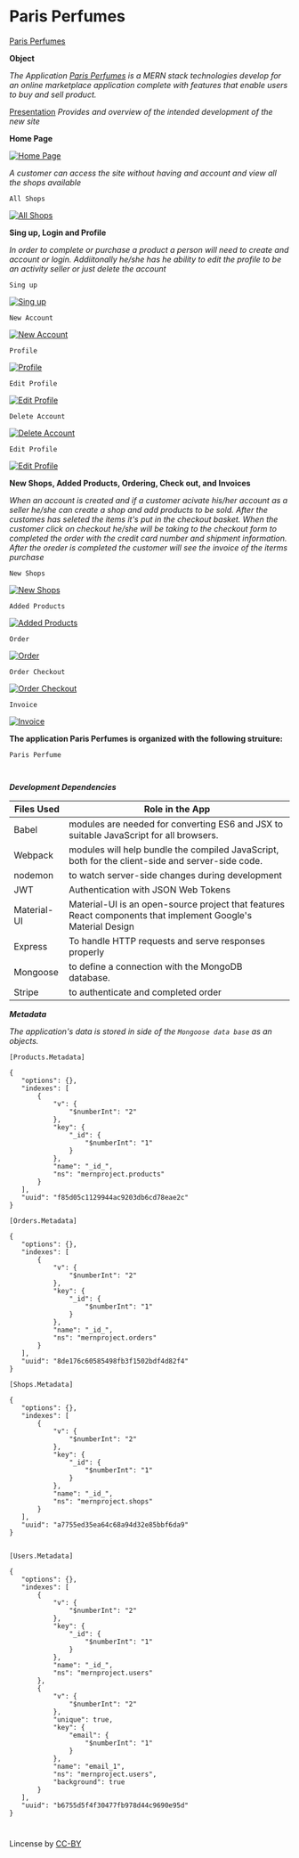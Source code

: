 # Paris Perfumes

[Paris Perfumes](https://morning-escarpment-49800.herokuapp.com/) 

**Object**

*The Application [Paris Perfumes](https://morning-escarpment-49800.herokuapp.com/) is a MERN stack technologies develop for an online marketplace application complete with features that enable users to buy and sell product.*

[Presentation](https://github.com/fpinder/Project3/blob/master/ParisPerfume.pptx?raw=true) *Provides and overview of the intended development of the new site*

**Home Page**

<a href="#"><img src="https://github.com/fpinder/Project3/blob/master/client/assets/images/default.jpg" alt="Home Page"></a>


*A customer can access the site without having and account and view all the shops available*

`All Shops`

<a href="#"><img src="https://github.com/fpinder/Project3/blob/master/client/assets/images/AllShopst.jpg" alt="All Shops"></a>


**Sing up, Login and Profile**

*In order to complete or purchase a product a person will need to create and account or login. Addiitonally he/she has he ability to edit the profile to be an activity seller or just delete the account*

`Sing up`

<a href="#"><img src="https://github.com/fpinder/Project3/blob/master/client/assets/images/sing-up.jpg" alt="Sing up"></a>

`New Account`

<a href="#"><img src="https://github.com/fpinder/Project3/blob/master/client/assets/images/new-account.jpg" alt="New Account"></a>

`Profile`

<a href="#"><img src="https://github.com/fpinder/Project3/blob/master/client/assets/images/profile.jpg" alt="Profile"></a>

`Edit Profile`

<a href="#"><img src="https://github.com/fpinder/Project3/blob/master/client/assets/images/profile-edit.jpg" alt="Edit Profile"></a>

`Delete Account`

<a href="#"><img src="https://github.com/fpinder/Project3/blob/master/client/assets/images/deleteAcct.jpg" alt="Delete Account"></a>

`Edit Profile`

<a href="#"><img src="https://github.com/fpinder/Project3/blob/master/client/assets/images/profile-edit.jpg" alt="Edit Profile"></a>

**New Shops, Added Products, Ordering, Check out, and Invoices**

*When an account is created and if a customer acivate his/her account as a seller he/she can create a shop and add products to be sold. After the customes has seleted the items it's put in the checkout basket. When the customer click on checkout he/she will be taking to the checkout form to completed the order with the credit card number and shipment information. After the oreder is completed the customer will see the invoice of the iterms purchase*

`New Shops`

<a href="#"><img src="https://github.com/fpinder/Project3/blob/master/client/assets/images/new-shop-create.jpg" alt="New Shops"></a>

`Added Products`

<a href="#"><img src="https://github.com/fpinder/Project3/blob/master/client/assets/images/new-products.jpg" alt="Added Products"></a>

`Order`

<a href="#"><img src="https://github.com/fpinder/Project3/blob/master/client/assets/images/order.jpg" alt="Order"></a>

`Order Checkout`

<a href="#"><img src="https://github.com/fpinder/Project3/blob/master/client/assets/images/order-checkout.jpg" alt="Order Checkout"></a>

`Invoice`

<a href="#"><img src="https://github.com/fpinder/Project3/blob/master/client/assets/images/order-placed.jpg" alt="Invoice"></a>


**The application Paris Perfumes is organized with the following struiture:** 

```
Paris Perfume 
    
    
```


**_Development Dependencies_**


 Files Used   |  Role in the App                                                                  |
| ------------ | -------------------------------------------------------------------------------------- |
| Babel | modules are needed for converting ES6 and JSX to suitable JavaScript for all browsers. |
| Webpack | modules will help bundle the compiled JavaScript, both for the client-side and server-side code. |
| nodemon  | to watch server-side changes during development |
| JWT  | Authentication with JSON Web Tokens  |
| Material-UI  | Material-UI is an open-source project that features React components that implement Google's Material Design |
| Express | To handle HTTP requests and serve responses properly | 
| Mongoose | to define a connection with the MongoDB database.  |
| Stripe   | to authenticate and completed order  |



**_Metadata_**

*The application's data is stored in side of the `Mongoose data base` as an  objects.* 

 ```
 [Products.Metadata]

 {
    "options": {},
    "indexes": [
        {
            "v": {
                "$numberInt": "2"
            },
            "key": {
                "_id": {
                    "$numberInt": "1"
                }
            },
            "name": "_id_",
            "ns": "mernproject.products"
        }
    ],
    "uuid": "f85d05c1129944ac9203db6cd78eae2c"
}

[Orders.Metadata]

{
    "options": {},
    "indexes": [
        {
            "v": {
                "$numberInt": "2"
            },
            "key": {
                "_id": {
                    "$numberInt": "1"
                }
            },
            "name": "_id_",
            "ns": "mernproject.orders"
        }
    ],
    "uuid": "8de176c60585498fb3f1502bdf4d82f4"
}

[Shops.Metadata]

{
    "options": {},
    "indexes": [
        {
            "v": {
                "$numberInt": "2"
            },
            "key": {
                "_id": {
                    "$numberInt": "1"
                }
            },
            "name": "_id_",
            "ns": "mernproject.shops"
        }
    ],
    "uuid": "a7755ed35ea64c68a94d32e85bbf6da9"
}


[Users.Metadata]

{
    "options": {},
    "indexes": [
        {
            "v": {
                "$numberInt": "2"
            },
            "key": {
                "_id": {
                    "$numberInt": "1"
                }
            },
            "name": "_id_",
            "ns": "mernproject.users"
        },
        {
            "v": {
                "$numberInt": "2"
            },
            "unique": true,
            "key": {
                "email": {
                    "$numberInt": "1"
                }
            },
            "name": "email_1",
            "ns": "mernproject.users",
            "background": true
        }
    ],
    "uuid": "b6755d5f4f30477fb978d44c9690e95d"
}

```

#
Lincense by <a href="https://creativecommons.org/licenses/by/3.0/" rel="nofollow">CC-BY</a>